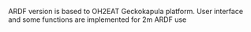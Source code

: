 ARDF version is based to OH2EAT Geckokapula platform. User interface and some functions are implemented for 2m  ARDF use
